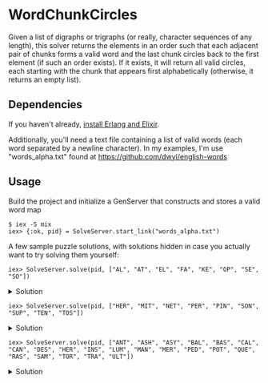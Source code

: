 # WordChunkCircles

Given a list of digraphs or trigraphs (or really, character sequences of any length), this solver returns the elements in an order such that each adjacent pair of chunks forms a valid word and the last chunk circles back to the first element (if such an order exists). If it exists, it will return all valid circles, each starting with the chunk that appears first alphabetically (otherwise, it returns an empty list). 

## Dependencies

If you haven't already, [install Erlang and Elixir](https://elixir-lang.org/install.html).

Additionally, you'll need a text file containing a list of valid words (each word separated by a newline character). In my examples, I'm use "words_alpha.txt" found at https://github.com/dwyl/english-words

## Usage

Build the project and initialize a GenServer that constructs and stores a valid word map
```
$ iex -S mix
iex> {:ok, pid} = SolveServer.start_link("words_alpha.txt")
```

A few sample puzzle solutions, with solutions hidden in case you actually want to try solving them yourself:

```
iex> SolveServer.solve(pid, ["AL", "AT", "EL", "FA", "KE", "OP", "SE", "SO"])
```
<details><summary>Solution</summary><p>
[["AL", "SO", "FA", "KE", "EL", "SE", "AT", "OP"]]
</p></details>

```
iex> SolveServer.solve(pid, ["HER", "MIT", "NET", "PER", "PIN", "SON", "SUP", "TEN", "TOS"])
```
<details><summary>Solution</summary><p>
[["HER", "MIT", "TEN", "PIN", "TOS", "SUP", "PER", "SON", "NET"]]
</p></details>

```
iex> SolveServer.solve(pid, ["ANT", "ASH", "ASY", "BAL", "BAS", "CAL", "CAN", "DES", "HER", "INS", "LUM", "MAN", "MER", "PED", "POT", "QUE", "RAS", "SAM", "TOR", "TRA", "ULT"])
```
<details><summary>Solution</summary><p>
[["ANT", "HER", "BAL", "SAM", "BAS", "INS", "ULT", "RAS", "CAL", "MER", "MAN",
  "TRA", "DES", "POT", "ASH", "CAN", "TOR", "QUE", "ASY", "LUM", "PED"]]
</p></details>

